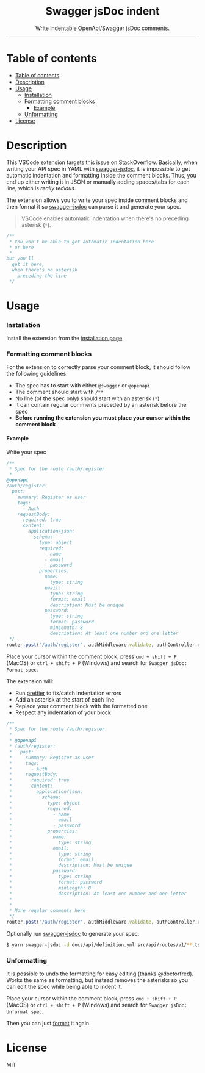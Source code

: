 
<h1 align="center">Swagger jsDoc indent</h1>
<p align="center">Write indentable OpenApi/Swagger jsDoc comments.</p>

---

# Table of contents
- [Table of contents](#table-of-contents)
- [Description](#description)
- [Usage](#usage)
    - [Installation](#installation)
    - [Formatting comment blocks](#formatting-comment-blocks)
      - [Example](#example)
    - [Unformatting](#unformatting)
- [License](#license)
# Description

This VSCode extension targets [this](https://stackoverflow.com/questions/58186804/vscode-indent-in-swagger-jsdoc) issue on StackOverflow. Basically,
when writing your API spec in YAML with [swagger-jsdoc](https://github.com/Surnet/swagger-jsdoc/), it is impossible to get automatic indentation and formatting
inside the comment blocks. Thus, you end up either writing it in JSON or manually adding spaces/tabs for each line, which is _really tedious_.

The extension allows you to write your spec inside comment blocks and then format it so [swagger-jsdoc](https://github.com/Surnet/swagger-jsdoc/) can parse it
and generate your spec.

> VSCode enables automatic indentation when there's no preceding asterisk (`*`).

```ts
/**
 * You won't be able to get automatic indentation here
 * or here
 * 
but you'll
  get it here,
  when there's no asterisk
    preceding the line
 */
```

# Usage

### Installation

Install the extension from the [installation page](https://marketplace.visualstudio.com/items?itemName=ajmnz.swagger-jsdoc-indent).

### Formatting comment blocks

For the extension to correctly parse your comment block, it should follow the following guidelines:

- The spec has to start with either `@swagger` or `@openapi`
- The comment should start with `/**`
- No line (of the spec only) should start with an asterisk (`*`)
- It can contain regular comments preceded by an asterisk before the spec
- **Before running the extension you must place your cursor within the comment block**

#### Example

Write your spec

```ts
/**
 * Spec for the route /auth/register.
 *
@openapi
/auth/register:
  post:
    summary: Register as user
    tags:
      - Auth
    requestBody:
      required: true
      content:
        application/json:
          schema:
            type: object
            required:
              - name
              - email
              - password
            properties:
              name:
                type: string
              email:
                type: string
                format: email
                description: Must be unique
              password:
                type: string
                format: password
                minLength: 8
                description: At least one number and one letter
 */
router.post("/auth/register", authMiddleware.validate, authController.register);
```

Place your cursor within the comment block, press `cmd + shift + P` (MacOS) or `ctrl + shift + P` (Windows) and search for `Swagger jsDoc: Format spec`.

The extension will:

- Run [prettier](https://prettier.io/) to fix/catch indentation errors
- Add an asterisk at the start of each line
- Replace your comment block with the formatted one
- Respect any indentation of your block

```ts
/**
 * Spec for the route /auth/register.
 *
 * @openapi
 * /auth/register:
 *   post:
 *     summary: Register as user
 *     tags:
 *       - Auth
 *     requestBody:
 *       required: true
 *       content:
 *         application/json:
 *           schema:
 *             type: object
 *             required:
 *               - name
 *               - email
 *               - password
 *             properties:
 *               name:
 *                 type: string
 *               email:
 *                 type: string
 *                 format: email
 *                 description: Must be unique
 *               password:
 *                 type: string
 *                 format: password
 *                 minLength: 8
 *                 description: At least one number and one letter
 *
 *
 * More regular comments here
 */
router.post("/auth/register", authMiddleware.validate, authController.register);
```

Optionally run [swagger-jsdoc](https://github.com/Surnet/swagger-jsdoc/) to generate your spec.

```sh
$ yarn swagger-jsdoc -d docs/api/definition.yml src/api/routes/v1/**.ts -o docs/api/specification.yml
```

### Unformatting

It is possible to undo the formatting for easy editing (thanks @doctorfred).
Works the same as formatting, but instead removes the asterisks so you can edit the spec while being able
to indent it.

Place your cursor within the comment block, press `cmd + shift + P` (MacOS) or `ctrl + shift + P` (Windows) and search for `Swagger jsDoc: Unformat spec`.

Then you can just [format](#formatting-comment-blocks) it again.

# License

MIT
